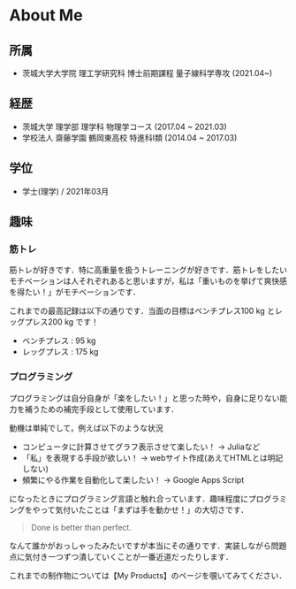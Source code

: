 # About Me

## 所属

- 茨城大学大学院 理工学研究科 博士前期課程 量子線科学専攻 (2021.04~)

## 経歴

- 茨城大学 理学部 理学科 物理学コース (2017.04 ~ 2021.03)
- 学校法人 齋藤学園 鶴岡東高校 特進科Ⅰ類 (2014.04 ~ 2017.03)

## 学位

- 学士(理学) / 2021年03月

## 趣味

### 筋トレ
筋トレが好きです．特に高重量を扱うトレーニングが好きです．筋トレをしたいモチベーションは人それぞれあると思いますが，私は「重いものを挙げて爽快感を得たい！」がモチベーションです．

これまでの最高記録は以下の通りです．当面の目標はベンチプレス100 kg とレッグプレス200 kg です！

- ベンチプレス : 95 kg
- レッグプレス : 175 kg

### プログラミング

プログラミングは自分自身が「楽をしたい！」と思った時や，自身に足りない能力を補うための補完手段として使用しています．

動機は単純でして，例えば以下のような状況

- コンピュータに計算させてグラフ表示させて楽したい！ -> Juliaなど
- 「私」を表現する手段が欲しい！ -> webサイト作成(あえてHTMLとは明記しない)
- 頻繁にやる作業を自動化して楽したい！ -> Google Apps Script

になったときにプログラミング言語と触れ合っています．趣味程度にプログラミングをやって気付いたことは「まずは手を動かせ！」の大切さです．

> Done is better than perfect. 

なんて誰かがおっしゃったみたいですが本当にその通りです．実装しながら問題点に気付き一つずつ潰していくことが一番近道だったりします．

これまでの制作物については【My Products】のページを覗いてみてください．









